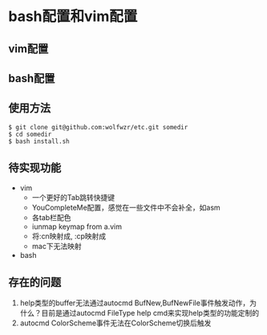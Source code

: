 bash配置和vim配置
=================


vim配置
-------


bash配置
--------


使用方法
--------

```
$ git clone git@github.com:wolfwzr/etc.git somedir
$ cd somedir
$ bash install.sh
```

待实现功能
----------

- vim
    - 一个更好的Tab跳转快捷键
    - YouCompleteMe配置，感觉在一些文件中不会补全，如asm
    - 各tab栏配色
    - iunmap keymap from a.vim
    - 将:cn映射成<C-n>, :cp映射成<C-N>
    - mac下无法映射<A-->
- bash

存在的问题
----------

1. help类型的buffer无法通过autocmd BufNew,BufNewFile事件触发动作，为什么？目前是通过autocmd FileType help cmd来实现help类型的功能定制的
2. autocmd ColorScheme事件无法在ColorScheme切换后触发

